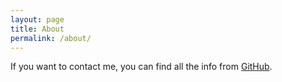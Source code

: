 ```yaml
---
layout: page
title: About
permalink: /about/
---
```


If you want to contact me, you can find all the info from [GitHub](https://github.com/mcraiha).

